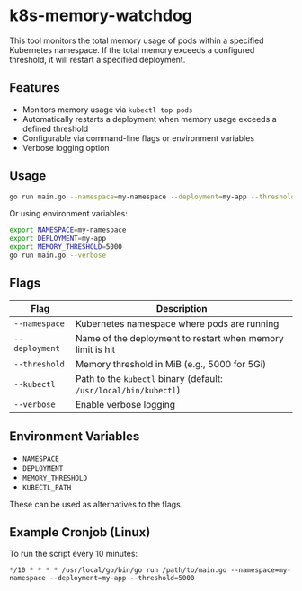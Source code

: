 # k8s-memory-watchdog

This tool monitors the total memory usage of pods within a specified Kubernetes namespace.
If the total memory exceeds a configured threshold, it will restart a specified deployment.

## Features

- Monitors memory usage via `kubectl top pods`
- Automatically restarts a deployment when memory usage exceeds a defined threshold
- Configurable via command-line flags or environment variables
- Verbose logging option

## Usage

```bash
go run main.go --namespace=my-namespace --deployment=my-app --threshold=5000
```

Or using environment variables:

```bash
export NAMESPACE=my-namespace
export DEPLOYMENT=my-app
export MEMORY_THRESHOLD=5000
go run main.go --verbose
```

## Flags

| Flag           | Description                                                  |
|----------------|--------------------------------------------------------------|
| `--namespace`  | Kubernetes namespace where pods are running                  |
| `--deployment` | Name of the deployment to restart when memory limit is hit   |
| `--threshold`  | Memory threshold in MiB (e.g., 5000 for 5Gi)                 |
| `--kubectl`    | Path to the `kubectl` binary (default: `/usr/local/bin/kubectl`) |
| `--verbose`    | Enable verbose logging                                       |

## Environment Variables

- `NAMESPACE`
- `DEPLOYMENT`
- `MEMORY_THRESHOLD`
- `KUBECTL_PATH`

These can be used as alternatives to the flags.

## Example Cronjob (Linux)

To run the script every 10 minutes:

```cron
*/10 * * * * /usr/local/go/bin/go run /path/to/main.go --namespace=my-namespace --deployment=my-app --threshold=5000
```